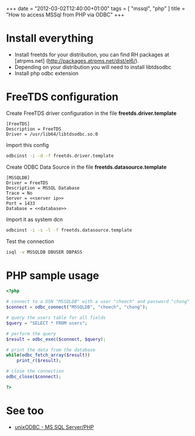 +++
date = "2012-03-02T12:40:00+01:00"
tags = [ "mssql", "php" ]
title = "How to access MSSql from PHP via ODBC"
+++

# Install everything
- Install freetds for your distribution, you can find RH packages at [atrpms.net] (http://packages.atrpms.net/dist/el6/).
- Depending on your distribution you will need to install libtdsodbc
- Install php odbc extension

<!--more-->

# FreeTDS configuration

Create FreeTDS driver configuration in the file **freetds.driver.template**

```text
[FreeTDS]
Description = FreeTDS
Driver = /usr/lib64/libtdsodbc.so.0
```

Import this config

```bash
odbcinst -i -d -f freetds.driver.template
```

Create ODBC Data Source in the file **freetds.datasource.template**

```text
[MSSQLDB]
Driver = FreeTDS
Description = MSSQL Database
Trace = No
Server = <<server ip>>
Port = 1433
Database = <<database>>
```

Import it as system dcn

```bash
odbcinst -i -s -l -f freetds.datasource.template
```

Test the connection

```bash
isql -v MSSQLDB DBUSER DBPASS
```

# PHP sample usage

```php
<?php

# connect to a DSN "MSSQLDB" with a user "cheech" and password "chong"
$connect = odbc_connect("MSSQLDB", "cheech", "chong");

# query the users table for all fields
$query = "SELECT * FROM users";

# perform the query
$result = odbc_exec($connect, $query);

# print the data from the database
while(odbc_fetch_array($result))
    print_r($result);

# close the connection
odbc_close($connect);

?>
```

# See too

- [unixODBC - MS SQL Server/PHP](http://www.unixodbc.org/doc/FreeTDS.html)
